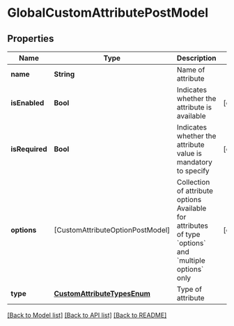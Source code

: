 # GlobalCustomAttributePostModel

## Properties
Name | Type | Description | Notes
------------ | ------------- | ------------- | -------------
**name** | **String** | Name of attribute | 
**isEnabled** | **Bool** | Indicates whether the attribute is available | [optional] 
**isRequired** | **Bool** | Indicates whether the attribute value is mandatory to specify | [optional] 
**options** | [CustomAttributeOptionPostModel] | Collection of attribute options   Available for attributes of type &#x60;options&#x60; and &#x60;multiple options&#x60; only | [optional] 
**type** | [**CustomAttributeTypesEnum**](CustomAttributeTypesEnum.md) | Type of attribute | 

[[Back to Model list]](../README.md#documentation-for-models) [[Back to API list]](../README.md#documentation-for-api-endpoints) [[Back to README]](../README.md)


